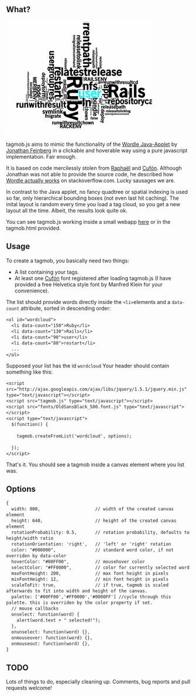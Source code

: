 [raphael]: http://raphaeljs.com
[cufon]: http://cufon.shoqolate.com
[wordle]: http://www.wordle.net
[feinberg]: http://www.mrfeinberg.com
[stacko]: http://stackoverflow.com/questions/342687/algorithm-to-implement-something-like-wordle
[heroku]: http://jscloud.heroku.com

## What? ##

![A tagmob in action](http://github.com/defsprite/tagmob/raw/master/screenshot.gif)

tagmob.js aims to mimic the functionality of the [Wordle Java-Applet][wordle] by
[Jonathan Feinberg][feinberg] in a clickable and hoverable way using a pure javascript implementation. Fair enough.

It is based on code mercilessly stolen from [Raphaël][raphael] and [Cufón][cufon].
Although Jonathan was not able to provide the source code, he described how
[Wordle actually works][stacko] on stackoverflow.com. Lucky sausages we are.

In contrast to the Java applet, no fancy quadtree or spatial indexing is used so far, only
hierarchical bounding boxes (not even last hit caching). The inital layout is random every time you load a tag cloud,
so you get a new layout all the time. Albeit, the results look quite ok.

You can see tagmob.js working inside a small webapp [here][heroku] or in the tagmob.html provided.


## Usage ##

To create a tagmob, you basically need two things:

  * A list containing your tags.
  * At least one [Cufón][cufon] font registered after loading tagmob.js (I have provided a free Helvetica style font by Manfred Klein for your convenience).

The list should provide words directly inside the `<li>`elements and a `data-count` attribute, sorted in descending order:

    <ol id="wordcloud">
      <li data-count="150">Ruby</li>
      <li data-count="130">Rails</li>
      <li data-count="90">user</li>
      <li data-count="80">restart</li>
      ...
    </ol>

Supposed your list has the id `wordcloud` Your header should contain something like this:

    <script src="http://ajax.googleapis.com/ajax/libs/jquery/1.5.1/jquery.min.js" type="text/javascript"></script>
    <script src="tagmob.js" type="text/javascript"></script>
    <script src="fonts/OldSansBlack_500.font.js" type="text/javascript"></script>
    <script type="text/javascript">
      $(function() {

        tagmob.createFromList('wordcloud', options);

      });
    </script>

That's it. You should see a tagmob inside a canvas element where you list was.

## Options ##
    {
      width: 800,                     // width of the created canvas element
      height: 640,                    // height of the created canvas element
      rotationProbability: 0.5,       // rotation probability, defaults to height/width ratio
      rotationOrientation: 'right',   // 'left' or 'right' rotation
      color: "#000000",               // standard word color, if not overriden by data-color
      hoverColor: "#00FF00",          // mousehover color
      selectColor: "#FF0000",         // color for currently selected word
      maxFontHeight: 200,             // max font height in pixels
      minFontHeight: 12,              // min font height in pixels
      scaleToFit: true,               // if true, tagmob is scaled afterwards to fit into width and height of the canvas.
      palette: ['#00FF00','#FF0000','#0000FF'] //cycle through this palette. this is overriden by the color property if set.
      // mouse callbacks
      onselect: function(word) {
        alert(word.text + " selected!");
      },
      onunselect: function(word) {},
      onmouseover: function(word) {},
      onmouseout: function(word) {},
    }


## TODO ##

Lots of things to do, especially cleaning up. Comments, bug reports and pull requests welcome!

